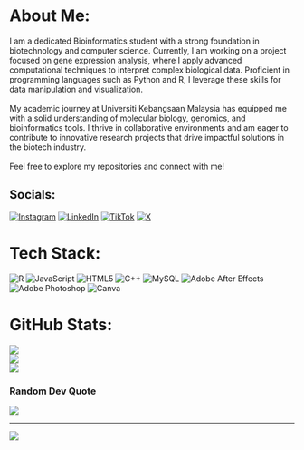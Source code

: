 # About Me:
I am a dedicated Bioinformatics student with a strong foundation in biotechnology and computer science. Currently, I am working on a project focused on gene expression analysis, where I apply advanced computational techniques to interpret complex biological data. Proficient in programming languages such as Python and R, I leverage these skills for data manipulation and visualization.
<br>
<br>
My academic journey at Universiti Kebangsaan Malaysia has equipped me with a solid understanding of molecular biology, genomics, and bioinformatics tools. I thrive in collaborative environments and am eager to contribute to innovative research projects that drive impactful solutions in the biotech industry.
<br>
<br>
Feel free to explore my repositories and connect with me!


## Socials:
[![Instagram](https://img.shields.io/badge/Instagram-%23E4405F.svg?logo=Instagram&logoColor=white)](https://instagram.com/h_xrii) [![LinkedIn](https://img.shields.io/badge/LinkedIn-%230077B5.svg?logo=linkedin&logoColor=white)](https://linkedin.com/in/zamhazri) [![TikTok](https://img.shields.io/badge/TikTok-%23000000.svg?logo=TikTok&logoColor=white)](https://tiktok.com/@hzrysz) [![X](https://img.shields.io/badge/X-black.svg?logo=X&logoColor=white)](https://x.com/zhzrys) 

# Tech Stack:
![R](https://img.shields.io/badge/r-%23276DC3.svg?style=for-the-badge&logo=r&logoColor=white) ![JavaScript](https://img.shields.io/badge/javascript-%23323330.svg?style=for-the-badge&logo=javascript&logoColor=%23F7DF1E) ![HTML5](https://img.shields.io/badge/html5-%23E34F26.svg?style=for-the-badge&logo=html5&logoColor=white) ![C++](https://img.shields.io/badge/c++-%2300599C.svg?style=for-the-badge&logo=c%2B%2B&logoColor=white) ![MySQL](https://img.shields.io/badge/mysql-4479A1.svg?style=for-the-badge&logo=mysql&logoColor=white) ![Adobe After Effects](https://img.shields.io/badge/Adobe%20After%20Effects-9999FF.svg?style=for-the-badge&logo=Adobe%20After%20Effects&logoColor=white) ![Adobe Photoshop](https://img.shields.io/badge/adobe%20photoshop-%2331A8FF.svg?style=for-the-badge&logo=adobe%20photoshop&logoColor=white) ![Canva](https://img.shields.io/badge/Canva-%2300C4CC.svg?style=for-the-badge&logo=Canva&logoColor=white)
# GitHub Stats:
![](https://github-readme-stats.vercel.app/api?username=Hzryz&theme=dark&hide_border=false&include_all_commits=false&count_private=false)<br/>
![](https://github-readme-streak-stats.herokuapp.com/?user=Hzryz&theme=dark&hide_border=false)<br/>
![](https://github-readme-stats.vercel.app/api/top-langs/?username=Hzryz&theme=dark&hide_border=false&include_all_commits=false&count_private=false&layout=compact)

### Random Dev Quote
![](https://quotes-github-readme.vercel.app/api?type=horizontal&theme=radical)

---
[![](https://visitcount.itsvg.in/api?id=Hzryz&icon=0&color=0)](https://visitcount.itsvg.in)

<!-- Proudly created with GPRM ( https://gprm.itsvg.in ) -->
